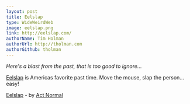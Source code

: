 ```yaml
---
layout: post
title: Eelslap
type: WideWeirdWeb
image: eelslap.png
link: http://eelslap.com/
authorName: Tim Holman
authorUrl: http://tholman.com
authorGithub: tholman
---
```


_Here's a blast from the past, that is too good to ignore..._

[Eelslap](http://eelslap.com/) is Americas favorite past time. Move the mouse, slap the person... easy!

[Eelslap](http://eelslap.com/) - by [Act Normal](http://actnormal.co/)

